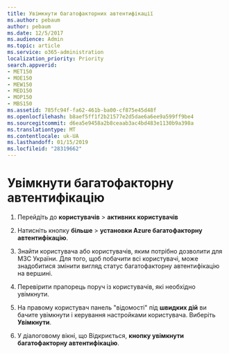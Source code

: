 ```yaml
---
title: Увімкнути багатофакторних автентифікації
ms.author: pebaum
author: pebaum
ms.date: 12/5/2017
ms.audience: Admin
ms.topic: article
ms.service: o365-administration
localization_priority: Priority
search.appverid:
- MET150
- MOE150
- MEW150
- MED150
- MOP150
- MBS150
ms.assetid: 785fc94f-fa62-461b-ba00-cf875e45d48f
ms.openlocfilehash: b8aef5ff1f2b21577e2d5dae6a6ee9a599ff9be4
ms.sourcegitcommit: d6ea5e9458a2b8ceaab3ac4bd483e1130b9a398a
ms.translationtype: MT
ms.contentlocale: uk-UA
ms.lasthandoff: 01/15/2019
ms.locfileid: "28319662"
---
```

# <a name="enable-multi-factor-authentication"></a>Увімкнути багатофакторну автентифікацію

1. Перейдіть до **користувачів** \> **активних користувачів**
    
2. Натисніть кнопку **більше** \> **установки Azure багатофакторну автентифікацію**. 
    
3. Знайти користувача або користувачів, яким потрібно дозволити для МЗС України. Для того, щоб побачити всі користувачі, може знадобитися змінити вигляд статус багатофакторну автентифікацію на вершині.
    
4. Перевірити прапорець поруч із користувачів, які необхідно увімкнути.
    
5.  На правому користувач панель "відомості" під **швидких дій** ви бачите увімкнути і керування настройками користувача. Виберіть **Увімкнути**. 
    
6. У діалоговому вікні, що Відкриється, **кнопку увімкнути багатофакторну автентифікацію**. 
    

